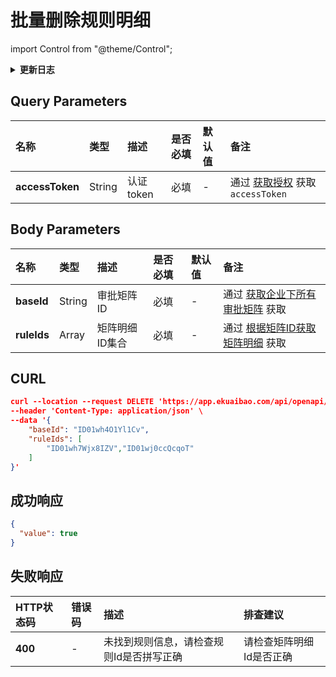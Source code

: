 # 批量删除规则明细

import Control from "@theme/Control";

<Control
method="DELETE"
url="/api/openapi/v2/matrix/deleteRule"
/>

<details>
  <summary><b>更新日志</b></summary>
  <div>

[**1.27.0**](/docs/open-api/notice/update-log#1270) -> 🆕 新增了本接口。<br/>

  </div>
</details>

## Query Parameters

| 名称 | 类型 | 描述 | 是否必填 | 默认值 | 备注 |
| :--- | :--- | :--- | :--- |:--- | :--- |
| **accessToken** | String | 认证token	    | 必填 | - | 通过 [获取授权](/docs/open-api/getting-started/auth) 获取 `accessToken` |

## Body Parameters

| 名称         | 类型     | 描述    | 是否必填 | 默认值 | 备注       |
|:-----------|:-------|:------| :--- |:----|:---------|
| **baseId**  | String | 审批矩阵ID      | 必填 | - | 通过 [获取企业下所有审批矩阵](/docs/open-api/matrix/get-matrixs) 获取 |
| **ruleIds** | Array  | 矩阵明细ID集合  | 必填  | - | 通过 [根据矩阵ID获取矩阵明细](/docs/open-api/matrix/get-matrix-byId) 获取 |


## CURL
```json
curl --location --request DELETE 'https://app.ekuaibao.com/api/openapi/v2/matrix/deleteRule?accessToken=ID01wiXBgNwwbR%3APCx3rwm3aA00qM' \
--header 'Content-Type: application/json' \
--data '{
    "baseId": "ID01wh4O1Yl1Cv",
    "ruleIds": [
        "ID01wh7Wjx8IZV","ID01wj0ccQcqoT"
    ]
}'
```

## 成功响应
```json
{
  "value": true
}
```

## 失败响应
| HTTP状态码 | 错误码 | 描述 | 排查建议 |
|:--------| :--- |:---|:-----|
| **400** | - | 未找到规则信息，请检查规则Id是否拼写正确  | 请检查矩阵明细Id是否正确  |
